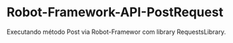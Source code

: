# Robot-Framework-API-PostRequest

Executando método Post via Robot-Framewor com library RequestsLibrary.
